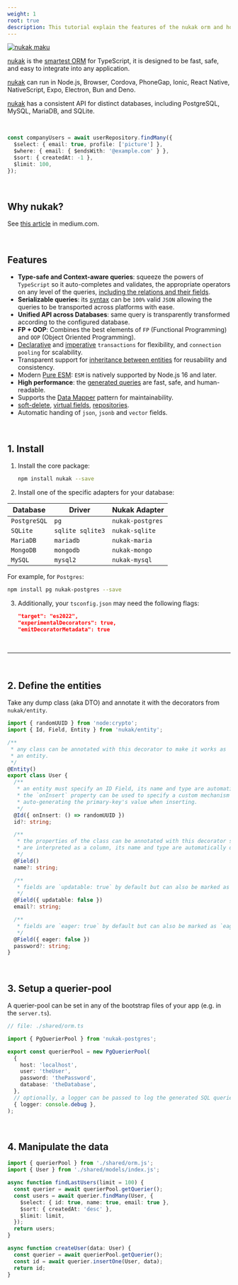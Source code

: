 ```yaml
---
weight: 1
root: true
description: This tutorial explain the features of the nukak orm and how to use get started with it.
---
```


[![nukak maku](/nukak-maku.jpg)](https://nukak.org)

[nukak](https://nukak.org) is the [smartest ORM](https://medium.com/@rogerpadillac/in-search-of-the-perfect-orm-e01fcc9bce3d) for TypeScript, it is designed to be fast, safe, and easy to integrate into any application.

[nukak](https://nukak.org) can run in Node.js, Browser, Cordova, PhoneGap, Ionic, React Native, NativeScript, Expo, Electron, Bun and Deno.

[nukak](https://nukak.org) has a consistent API for distinct databases, including PostgreSQL, MySQL, MariaDB, and SQLite.

&nbsp;

```ts
const companyUsers = await userRepository.findMany({
  $select: { email: true, profile: ['picture'] },
  $where: { email: { $endsWith: '@example.com' } },
  $sort: { createdAt: -1 },
  $limit: 100,
});
```

&nbsp;

## Why nukak?

See [this article](https://medium.com/@rogerpadillac/in-search-of-the-perfect-orm-e01fcc9bce3d) in medium.com.

&nbsp;

## Features

- **Type-safe and Context-aware queries**: squeeze the powers of `TypeScript` so it auto-completes and validates, the appropriate operators on any level of the queries, [including the relations and their fields](https://www.nukak.org/docs/querying-relations).
- **Serializable queries**: its [syntax](https://nukak.org/docs/querying-logical-operators) can be `100%` valid `JSON` allowing the queries to be transported across platforms with ease.
- **Unified API across Databases**: same query is transparently transformed according to the configured database.
- **FP + OOP**: Combines the best elements of `FP` (Functional Programming) and `OOP` (Object Oriented Programming).
- [Declarative](https://nukak.org/docs/transactions-declarative) and [imperative](https://nukak.org/docs/transactions-imperative) `transactions` for flexibility, and `connection pooling` for scalability.
- Transparent support for [inheritance between entities](https://nukak.org/docs/entities-inheritance) for reusability and consistency.
- Modern [Pure ESM](https://gist.github.com/sindresorhus/a39789f98801d908bbc7ff3ecc99d99c): `ESM` is natively supported by Node.js 16 and later.
- **High performance**: the [generated queries](https://www.nukak.org/docs/querying-logical-operators) are fast, safe, and human-readable.
- Supports the [Data Mapper](https://en.wikipedia.org/wiki/Data_mapper_pattern) pattern for maintainability.
- [soft-delete](https://nukak.org/docs/entities-soft-delete), [virtual fields](https://nukak.org/docs/entities-virtual-fields), [repositories](https://nukak.org/docs/querying-repository).
- Automatic handing of `json`, `jsonb` and `vector` fields.

&nbsp;

## 1. Install

1. Install the core package:

   ```sh
   npm install nukak --save
   ```

2. Install one of the specific adapters for your database:

| Database     | Driver           | Nukak Adapter    |
| ------------ | ---------------- | ---------------- |
| `PostgreSQL` | `pg`             | `nukak-postgres` |
| `SQLite`     | `sqlite sqlite3` | `nukak-sqlite`   |
| `MariaDB`    | `mariadb`        | `nukak-maria`    |
| `MongoDB`    | `mongodb`        | `nukak-mongo`    |
| `MySQL`      | `mysql2`         | `nukak-mysql`    |

For example, for `Postgres`:

```sh
npm install pg nukak-postgres --save
```

3. Additionally, your `tsconfig.json` may need the following flags:

   ```json
   "target": "es2022",
   "experimentalDecorators": true,
   "emitDecoratorMetadata": true
   ```

&nbsp;

---

&nbsp;

## 2. Define the entities

Take any dump class (aka DTO) and annotate it with the decorators from `nukak/entity`.

```ts
import { randomUUID } from 'node:crypto';
import { Id, Field, Entity } from 'nukak/entity';

/**
 * any class can be annotated with this decorator to make it works as
 * an entity.
 */
@Entity()
export class User {
  /**
   * an entity must specify an ID Field, its name and type are automatically detected.
   * the `onInsert` property can be used to specify a custom mechanism for
   * auto-generating the primary-key's value when inserting.
   */
  @Id({ onInsert: () => randomUUID })
  id?: string;

  /**
   * the properties of the class can be annotated with this decorator so they
   * are interpreted as a column, its name and type are automatically detected.
   */
  @Field()
  name?: string;

  /**
   * fields are `updatable: true` by default but can also be marked as `updatable: false` so they can only be inserted and read after.
   */
  @Field({ updatable: false })
  email?: string;

  /**
   * fields are `eager: true` by default but can also be marked as `eager: false` (aka lazy fields).
   */
  @Field({ eager: false })
  password?: string;
}
```

&nbsp;

## 3. Setup a querier-pool

A querier-pool can be set in any of the bootstrap files of your app (e.g. in the `server.ts`).

```ts
// file: ./shared/orm.ts

import { PgQuerierPool } from 'nukak-postgres';

export const querierPool = new PgQuerierPool(
  {
    host: 'localhost',
    user: 'theUser',
    password: 'thePassword',
    database: 'theDatabase',
  },
  // optionally, a logger can be passed to log the generated SQL queries
  { logger: console.debug },
);
```

&nbsp;

## 4. Manipulate the data

```ts
import { querierPool } from './shared/orm.js';
import { User } from './shared/models/index.js';

async function findLastUsers(limit = 100) {
  const querier = await querierPool.getQuerier();
  const users = await querier.findMany(User, {
    $select: { id: true, name: true, email: true },
    $sort: { createdAt: 'desc' },
    $limit: limit,
  });
  return users;
}

async function createUser(data: User) {
  const querier = await querierPool.getQuerier();
  const id = await querier.insertOne(User, data);
  return id;
}
```

